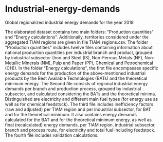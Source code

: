 # Industrial-energy-demands
Global regionalized industrial energy demands for the year 2018

The elaborated dataset contains two main folders: "Production quantities" and "Energy calculations". Additionally, territories considered under the aggregated TIAM regions are given in file TIAM_regions.csv.
The folder "Production quantities" includes twelve files containing information about national production quantities per industrial branch and product, grouped by industrial subsector (Iron and Steel (IS), Non-Ferrous Metals (NF), Non-Metallic Minerals (NM), Pulp and Paper (PP), Chemical and Petrochemical (CH)).
In the folder "Energy calculations", the first file encompasses specific energy demands for the production of the above-mentioned industrial products by the Best Available Technologies (BATs) and the theoretical minimum energy. 
The Second file consists of regional industrial energy demands per branch and production process, grouped by industrial subsector, and calculated considering the BATs and the theoretical minima. Distinguished are electricity and different main fuel types (for energy use as well as for chemical feedstock). 
The third file includes inefficiency factors (raw and adjusted) per TIAM region and per industrial subsector, for BAT and for the theoretical minimum. It also contains energy demands calculated for the BAT and for the theoretical minimum energy, as well as final (recalculated) energy demands, per TIAM region, industrial subsector, branch and process route, for electricity and total fuel including feedstock.
The fourth file includes validation calculations.
